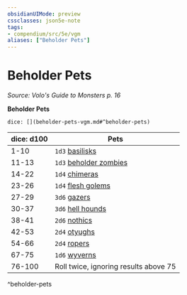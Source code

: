 ```yaml
---
obsidianUIMode: preview
cssclasses: json5e-note
tags:
- compendium/src/5e/vgm
aliases: ["Beholder Pets"]
---
```

# Beholder Pets
*Source: Volo's Guide to Monsters p. 16* 

**Beholder Pets**

`dice: [](beholder-pets-vgm.md#^beholder-pets)`

| dice: d100 | Pets |
|------------|------|
| 1-10 | `1d3` [basilisks](/Systems/5e/bestiary/monstrosity/basilisk.md) |
| 11-13 | `1d3` [beholder zombies](/Systems/5e/bestiary/undead/beholder-zombie.md) |
| 14-22 | `1d4` [chimeras](/Systems/5e/bestiary/monstrosity/chimera.md) |
| 23-26 | `1d4` [flesh golems](/Systems/5e/bestiary/construct/flesh-golem.md) |
| 27-29 | `3d6` [gazers](/Systems/5e/bestiary/aberration/gazer-mpmm.md) |
| 30-37 | `3d6` [hell hounds](/Systems/5e/bestiary/fiend/hell-hound.md) |
| 38-41 | `2d6` [nothics](/Systems/5e/bestiary/aberration/nothic.md) |
| 42-53 | `2d4` [otyughs](/Systems/5e/bestiary/aberration/otyugh.md) |
| 54-66 | `2d4` [ropers](/Systems/5e/bestiary/monstrosity/roper.md) |
| 67-75 | `1d6` [wyverns](/Systems/5e/bestiary/dragon/wyvern.md) |
| 76-100 | Roll twice, ignoring results above 75 |
^beholder-pets